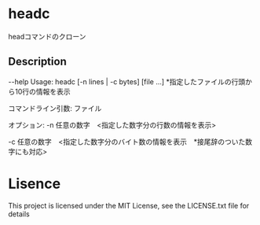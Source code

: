 # headc

headコマンドのクローン

## Description

--help
Usage: headc [-n lines | -c bytes] [file ...]
*指定したファイルの行頭から10行の情報を表示

コマンドライン引数: ファイル

オプション: 
-n 任意の数字　<指定した数字分の行数の情報を表示>

-c 任意の数字　<指定した数字分のバイト数の情報を表示　*接尾辞のついた数字にも対応>

# Lisence

This project is licensed under the MIT License, see the LICENSE.txt file for details
